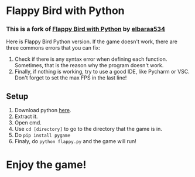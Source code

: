 # Flappy Bird with Python

### This is a fork of [Flappy Bird with Python](https://github.com/elbaraa534/FlappyBirdPython) by [elbaraa534](https://github.com/elbaraa534) 

Here is Flappy Bird Python version. If the game doesn't work, there are three commons errors that you can fix:

1. Check if there is any syntax error when defining each function. Sometimes, that is the reason why the program doesn't work.
2. Finally, if nothing is working, try to use a good IDE, like Pycharm or VSC.
Don't forget to set the max FPS in the last line!

## Setup

1. Download python [here](https://www.python.org/downloads/).
3. Extract it.
4. Open cmd.
5. Use `cd [directory]` to go to the directory that the game is in.
6. Do `pip install pygame`
7. Finaly, do `python flappy.py` and the game will run!

# Enjoy the game!